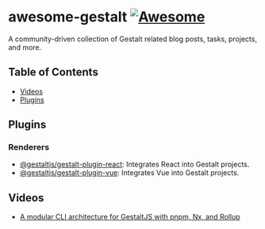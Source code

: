 # awesome-gestalt [![Awesome](https://awesome.re/badge.svg)](https://awesome.re)

A community-driven collection of Gestalt related blog posts, tasks, projects, and more.

## Table of Contents

- [Videos](#videos)
- [Plugins](#plugins)

## Plugins

### Renderers
- [@gestaltjs/gestalt-plugin-react](https://github.com/gestaltjs/gestalt/tree/main/packages/plugin-react): Integrates React into Gestalt projects.
- [@gestaltjs/gestalt-plugin-vue](https://github.com/gestaltjs/gestalt/tree/main/packages/plugin-vue): Integrates Vue into Gestalt projects.

## Videos

- [A modular CLI architecture for GestaltJS with pnpm, Nx, and Rollup](https://www.youtube.com/watch?v=_DWjt-aS5nA)
